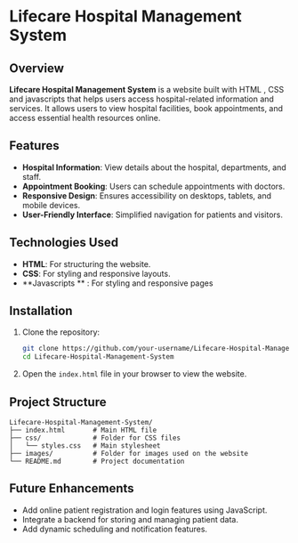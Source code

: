 # Lifecare Hospital Management System

## Overview
**Lifecare Hospital Management System** is a website built with HTML , CSS and javascripts that helps users access hospital-related information and services. It allows users to view hospital facilities, book appointments, and access essential health resources online.

## Features
- **Hospital Information**: View details about the hospital, departments, and staff.
- **Appointment Booking**: Users can schedule appointments with doctors.
- **Responsive Design**: Ensures accessibility on desktops, tablets, and mobile devices.
- **User-Friendly Interface**: Simplified navigation for patients and visitors.

## Technologies Used
- **HTML**: For structuring the website.
- **CSS**: For styling and responsive layouts.
- **Javascripts ** : For styling and responsive pages

## Installation
1. Clone the repository:
   ```bash
   git clone https://github.com/your-username/Lifecare-Hospital-Management-System.git
   cd Lifecare-Hospital-Management-System
   ```
2. Open the `index.html` file in your browser to view the website.

## Project Structure
```
Lifecare-Hospital-Management-System/
├── index.html       # Main HTML file
├── css/             # Folder for CSS files
│   └── styles.css   # Main stylesheet
├── images/          # Folder for images used on the website
└── README.md        # Project documentation
```

## Future Enhancements
- Add online patient registration and login features using JavaScript.
- Integrate a backend for storing and managing patient data.
- Add dynamic scheduling and notification features.



